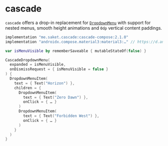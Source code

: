 # cascade

`cascade` offers a drop-in replacement for [`DropdownMenu`][drop_down_menu] with support for nested menus, smooth height animations and `0dp` vertical content paddings.

[drop_down_menu]: https://developer.android.com/reference/kotlin/androidx/compose/material3/package-summary#DropdownMenu(kotlin.Boolean,kotlin.Function0,androidx.compose.ui.Modifier,androidx.compose.ui.unit.DpOffset,androidx.compose.ui.window.PopupProperties,kotlin.Function1)

```groovy
implementation "me.saket.cascade:cascade-compose:2.1.0"
implementation "androidx.compose.material3:material3:…" // https://d.android.com/jetpack/androidx/releases/compose-material3
```

```kotlin
var isMenuVisible by rememberSaveable { mutableStateOf(false) }

CascadeDropdownMenu(
  expanded = isMenuVisible,
  onDismissRequest = { isMenuVisible = false }
) {
  DropdownMenuItem(
    text = { Text("Horizon") },
    children = {
      DropdownMenuItem(
        text = { Text("Zero Dawn") },
        onClick = { … }
      )
      DropdownMenuItem(
        text = { Text("Forbidden West") },
        onClick = { … }
      )
    }
  )
}
```

